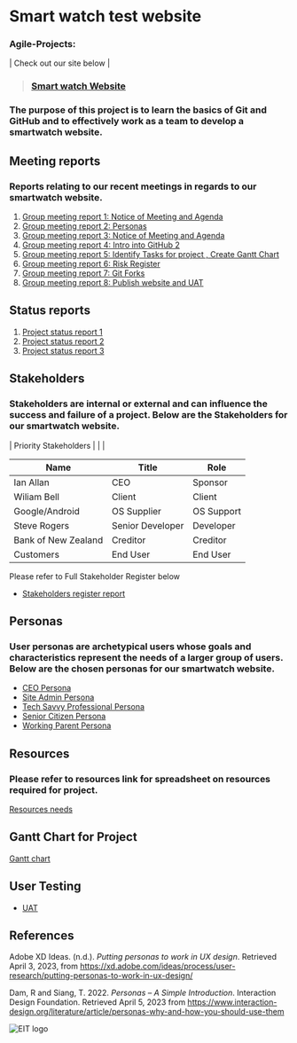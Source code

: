 # Smart watch test website 
 ### Agile-Projects:
 | Check out our site below |
>### [Smart watch Website ](https://jo3al3x.github.io/Agile-Projects/)

### The purpose of this project is to learn the basics of Git and GitHub and to effectively work as a team to develop a smartwatch website.

## Meeting reports
### Reports relating to our recent meetings in regards to our smartwatch website.
1. [Group meeting report 1: Notice of Meeting and Agenda](https://github.com/jo3al3x/Agile-Projects/blob/main/docs/Group%20Meeting%20Report%201.pdf)
2. [Group meeting report 2: Personas](https://github.com/jo3al3x/Agile-Projects/blob/main/docs/Meeting%20Report%2003-04-2023.txt)
3. [Group meeting report 3: Notice of Meeting and Agenda](https://github.com/jo3al3x/Agile-Projects/blob/main/docs/Group%20Meeting%20Report%20%204.pdf)  
4. [Group meeting report 4: Intro into GitHub 2](https://github.com/jo3al3x/Agile-Projects/blob/main/docs/Group%20Meeting%20Report%205.pdf)
5. [Group meeting report 5: Identify Tasks for project , Create Gantt Chart](https://github.com/jo3al3x/Agile-Projects/blob/main/docs/Group%20Meeting%20Report%206.pdf)
6. [Group meeting report 6: Risk Register](https://github.com/jo3al3x/Agile-Projects/blob/main/docs/Group%20Meeting%20Report%207.pdf)
7. [Group meeting report 7: Git Forks](https://github.com/jo3al3x/Agile-Projects/blob/main/docs/Group%20Meeting%20Report%208.pdf)
8. [Group meeting report 8: Publish website and UAT](https://github.com/jo3al3x/Agile-Projects/blob/main/docs/Group%20Meeting%20Report%209.pdf)
    
## Status reports
1. [Project status report 1](https://github.com/jo3al3x/Agile-Projects/blob/main/docs/Project%20Status%20Report%201.pdf)  
2. [Project status report 2](https://github.com/jo3al3x/Agile-Projects/blob/main/docs/Project%20Status%20Report%202%20-%20.pdf)  
3. [Project status report 3](https://github.com/jo3al3x/Agile-Projects/blob/main/docs/Project%20Status%20Report%203.pdf)    



## Stakeholders
### Stakeholders are internal or external and can influence the success and failure of a project. Below are the Stakeholders for our smartwatch website.

| Priority Stakeholders |  |  |

| Name | Title | Role |
| --- | --- | --- |
| Ian Allan | CEO | Sponsor |
| Wiliam Bell | Client | Client |
| Google/Android | OS Supplier | OS Support |
| Steve Rogers | Senior Developer | Developer |
| Bank of New Zealand | Creditor | Creditor |
| Customers | End User | End User |

Please refer to Full Stakeholder Register below
- [Stakeholders register report](https://github.com/jo3al3x/Agile-Projects/blob/main/docs/Stakeholder%20Register.pdf) 

## Personas 
### User personas are archetypical users whose goals and characteristics represent the needs of a larger group of users. Below are the chosen personas for our smartwatch website.
- [CEO Persona](https://github.com/jo3al3x/Agile-Projects/blob/main/docs/PERSONA-Ceo.pdf)
- [Site Admin Persona](https://github.com/jo3al3x/Agile-Projects/blob/main/docs/PERSONA%20Site%20Admin.pdf)
- [Tech Savvy Professional Persona](https://github.com/jo3al3x/Agile-Projects/blob/main/docs/PERSONA%20-%20Tech%20Savvy%20Professional%20(1).pdf)
- [Senior Citizen Persona](https://github.com/jo3al3x/Agile-Projects/blob/main/docs/PERSONA%20-%20Senior%20Citizen.pdf)  
- [Working Parent Persona](https://github.com/jo3al3x/Agile-Projects/blob/main/docs/PERSONA%20-%20Working%20Parent.jpg) 

## Resources  
### Please refer to resources link for spreadsheet on resources required for project.
[Resources needs](https://github.com/jo3al3x/Agile-Projects/blob/main/docs/Resource%20needs.pdf)

## Gantt Chart for Project 
[Gantt chart](https://github.com/jo3al3x/Agile-Projects/blob/main/docs/Iteration%202%20week%208%20(1).png)

## User Testing
- [UAT](https://github.com/jo3al3x/Agile-Projects/blob/main/docs/Smartwatch%20User%20testing.jpg)
## References
Adobe XD Ideas. (n.d.). *Putting personas to work in UX design*. Retrieved April 3, 2023, from https://xd.adobe.com/ideas/process/user-research/putting-personas-to-work-in-ux-design/

Dam, R and Siang, T. 2022. *Personas – A Simple Introduction*. Interaction Design Foundation. Retrieved April 5, 2023 from https://www.interaction-design.org/literature/article/personas-why-and-how-you-should-use-them

![EIT logo](https://ucarecdn.com/d490d3e4-8ece-4bf7-8e3e-6c4d760e3789/-/preview/288x288/-/format/png/)
